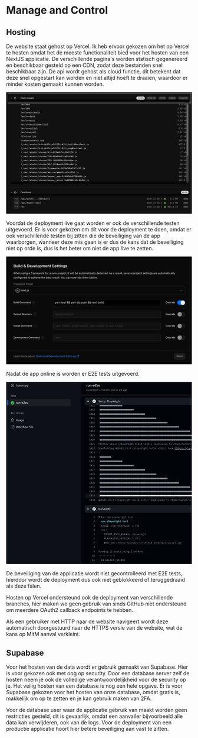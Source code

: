 # Manage and Control

## Hosting

De website staat gehost op Vercel. Ik heb ervoor gekozen om het op Vercel te hosten omdat het de meeste functionaliteit bied voor het hosten van een NextJS applicatie. De verschillende pagina's worden statisch gegenereerd en beschikbaar gesteld op een CDN, zodat deze bestanden snel beschikbaar zijn. De api wordt gehost als cloud functie, dit betekent dat deze snel opgestart kan worden en niet altijd hoeft te draaien, waardoor er minder kosten gemaakt kunnen worden.

![Deployment Summary](images/deploymentSummary.png)

Voordat de deployment live gaat worden er ook de verschillende testen uitgevoerd. Er is voor gekozen om dit voor de deployment te doen, omdat er ook verschillende testen bij zitten die de beveiliging van de app waarborgen, wanneer deze mis gaan is er dus de kans dat de beveiliging niet op orde is, dus is het beter om niet de app live te zetten.

![Deployment settings](images/deploymentSettings.png)

Nadat de app online is worden er E2E tests uitgevoerd.

![E2E tests results](images/playwrightResults.png)

De beveiliging van de applicatie wordt niet gecontrolleerd met E2E tests, hierdoor wordt de deployment dus ook niet geblokkeerd of teruggedraaid als deze falen.

Hosten op Vercel ondersteund ook de deployment van verschillende branches, hier maken we geen gebruik van sinds GitHub niet ondersteund om meerdere OAuth2 callback endpoints te hebben.

Als een gebruiker met HTTP naar de website navigeert wordt deze automatisch doorgestuurd naar de HTTPS versie van de website, wat de kans op MitM aanval verkleint.

## Supabase

Voor het hosten van de data wordt er gebruik gemaakt van Supabase. Hier is voor gekozen ook met oog op security. Door een database server zelf de hosten neem je ook de volledige verantwoordelijkheid voor de security op je. Het veilig hosten van een database is nog een hele opgave. Er is voor Supabase gekozen voor het hosten van onze database, omdat gratis is, makkelijk om op te zetten en je kan gebruik maken van 2FA.

Voor de database user waar de applicatie gebruik van maakt worden geen restricties gesteld, dit is gevaarlijk, omdat een aanvaller bijvoorbeeld alle data kan verwijderen, ook van de logs. Voor de deployment van een productie applicatie hoort hier betere beveiliging aan vast te zitten.
